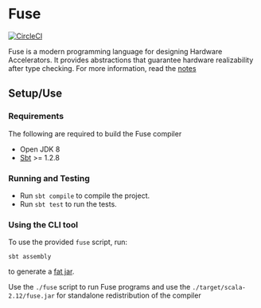 # Fuse

[![CircleCI](https://circleci.com/gh/cucapra/seashell.svg?style=svg)](https://circleci.com/gh/cucapra/seashell)

Fuse is a modern programming language for designing Hardware Accelerators. It provides
abstractions that guarantee hardware realizability after type checking. For more
information, read the [notes](https://capra.cs.cornell.edu/seashell/docs/index.html)

## Setup/Use

### Requirements
The following are required to build the Fuse compiler
  - Open JDK 8
  - [Sbt](https://scala-sbt.org) >= 1.2.8

### Running and Testing

- Run `sbt compile` to compile the project.
- Run `sbt test` to run the tests.

### Using the CLI tool

To use the provided `fuse` script, run:
```
sbt assembly
```

to generate a [fat jar](https://stackoverflow.com/questions/19150811/what-is-a-fat-jar<Paste>).

Use the `./fuse` script to run Fuse programs and use the `./target/scala-2.12/fuse.jar`
for standalone redistribution of the compiler
